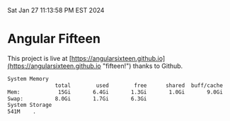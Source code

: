 Sat Jan 27 11:13:58 PM EST 2024

# Angular Fifteen


This project is live at [https://angularsixteen.github.io](https://angularsixteen.github.io "fifteen!") thanks to Github.

```bash
System Memory
               total        used        free      shared  buff/cache   available
Mem:            15Gi       6.4Gi       1.3Gi       1.0Gi       9.0Gi       8.9Gi
Swap:          8.0Gi       1.7Gi       6.3Gi
System Storage
541M	.
```
```bash
